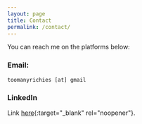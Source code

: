 ```yaml
---
layout: page
title: Contact
permalink: /contact/
---
```




You can reach me on the platforms below:

### Email:
`toomanyrichies [at] gmail`
### LinkedIn
Link [here](https://www.linkedin.com/in/heyrichie/){:target="_blank" rel="noopener"}.